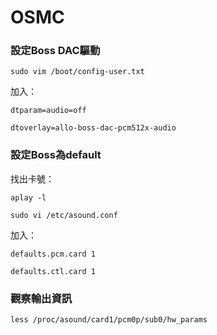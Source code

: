 # OSMC

### 設定Boss DAC驅動

`sudo vim /boot/config-user.txt`

加入：

`dtparam=audio=off`

`dtoverlay=allo-boss-dac-pcm512x-audio`

### 設定Boss為default

找出卡號：

`aplay -l`

`sudo vi /etc/asound.conf`

加入：

`defaults.pcm.card 1`

`defaults.ctl.card 1`

### 觀察輸出資訊

`less /proc/asound/card1/pcm0p/sub0/hw_params`


